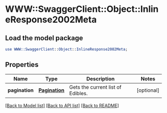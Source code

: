 # WWW::SwaggerClient::Object::InlineResponse2002Meta

## Load the model package
```perl
use WWW::SwaggerClient::Object::InlineResponse2002Meta;
```

## Properties
Name | Type | Description | Notes
------------ | ------------- | ------------- | -------------
**pagination** | [**Pagination**](Pagination.md) | Gets the current list of Edibles. | [optional] 

[[Back to Model list]](../README.md#documentation-for-models) [[Back to API list]](../README.md#documentation-for-api-endpoints) [[Back to README]](../README.md)


